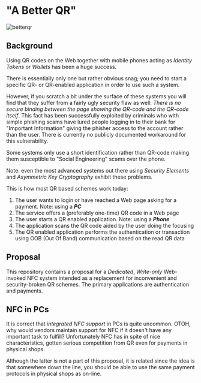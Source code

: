 # "A Better QR"
![betterqr](https://cloud.githubusercontent.com/assets/8044211/26782217/c320c982-49f2-11e7-90ac-348677374ba3.png)

## Background
Using QR codes on the Web together with mobile phones acting as _Identity Tokens_ or _Wallets_ has been a huge success.

There is essentially only one but rather obvious snag; you need to start a specific QR- or QR-enabled application in order to use such a system.

However, if you scratch a bit under the surface of these systems you will find that they suffer from a fairly ugly security flaw as well: _There is no secure binding between the page showing the QR-code and the QR-code itself_. This fact has been successfully exploited by criminals who with simple phishing scams have lured people logging in to their bank for "Important Information" giving the phisher access to the account rather than the user. There is currently no publicly documented workaround for this vulnerability.

Some systems only use a short identification rather than QR-code making them susceptible to "Social Engineering" scams over the phone.

Note: even the most advanced systems out there using _Security Elements_ and _Asymmetric Key Cryptography_ exhibit these problems.

This is how most QR based schemes work today:

1. The user wants to login or have reached a Web page asking for a payment.  Note: using a **_PC_**
2. The service offers a (preferably one-time) QR code in a Web page
3. The user starts a QR enabled application. Note: using a **_Phone_**
4. The application scans the QR code aided by the user doing the focusing
5. The QR enabled application performs the authentication or transaction using OOB (Out Of Band) communication based on the read QR data

## Proposal
This repository contains a proposal for a _Dedicated_, _Write-only_ Web-invoked NFC system intended as a replacement for inconvenient and security-broken QR schemes. The primary applications are authentication and payments.

## NFC in PCs
It is correct that _integrated NFC support_ in PCs is quite uncommon.  OTOH, why would vendors maintain support for NFC if it doesn't have any important task to fulfill?  Unfortunately NFC has in spite of nice characteristics, gotten serious competition from QR even for payments in physical shops.

Although the latter is not a part of this proposal, it is related since the idea is that somewhere down the line, you should be
able to use the same payment protocols in physical shops as on-line.
